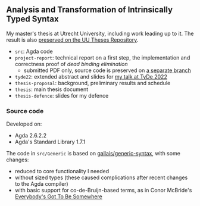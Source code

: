 ## Analysis and Transformation of Intrinsically Typed Syntax

My master's thesis at Utrecht University, including work leading up to it.
The result is also [preserved on the UU Theses Repository](https://studenttheses.uu.nl/handle/20.500.12932/44219).

- `src`: Agda code
- `project-report`: technical report on a first step, the implementation and correctness proof of *dead binding elimination*
  - submitted PDF only, source code is preserved on [a separate branch](https://github.com/mheinzel/correct-optimisations/tree/main/tyde22)
- `tyde22`: extended abstract and slides for [my talk at TyDe 2022](https://icfp22.sigplan.org/details/tyde-2022-papers/11/Provingly-Correct-Optimisations-on-Intrinsically-Typed-Expressions-Extended-Abstract)
- `thesis-proposal`: background, preliminary results and schedule
- `thesis`: main thesis document
- `thesis-defence`: slides for my defence

### Source code

Developed on:

- Agda 2.6.2.2
- Agda's Standard Library 1.7.1

The code in `src/Generic` is based on [gallais/generic-syntax](https://github.com/gallais/generic-syntax),
with some changes:

- reduced to core functionality I needed
- without sized types (these caused complications after recent changes to the Agda compiler)
- with basic support for co-de-Bruijn-based terms,
  as in Conor McBride's [Everybody's Got To Be Somewhere](https://arxiv.org/abs/1807.04085)
